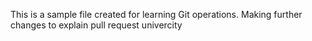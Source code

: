 This is a sample file created for learning Git operations. Making further changes to explain pull request univercity

